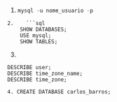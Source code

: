 1.    ```sql
      mysql -u nome_usuario -p
```
2.    ```sql
    SHOW DATABASES;
    USE mysql;
    SHOW TABLES;
```
3.    ```sql
    DESCRIBE user;
    DESCRIBE time_zone_name;
    DESCRIBE time_zone;
```
4. CREATE DATABASE carlos_barros;
